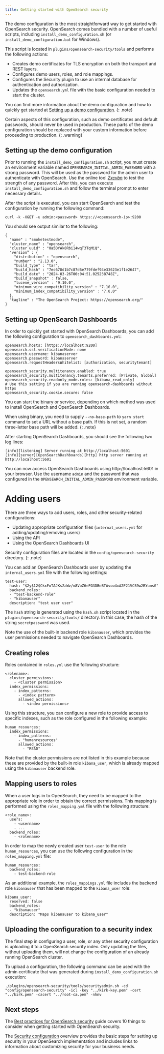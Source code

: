 ```yaml
---
title: Getting started with OpenSearch security
---
```


The demo configuration is the most straightforward way to get started with OpenSearch security. OpenSearch comes bundled with a number of useful scripts, including `install_demo_configuration.sh` (or `install_demo_configuration.bat` for Windows).

This script is located in `plugins/opensearch-security/tools` and performs the following actions:

- Creates demo certificates for TLS encryption on both the transport and REST layers.
- Configures demo users, roles, and role mappings.
- Configures the Security plugin to use an internal database for authentication and authorization.
- Updates the `opensearch.yml` file with the basic configuration needed to start the cluster.

You can find more information about the demo configuration and how to quickly get started at [Setting up a demo configuration](https://opensearch.org/docs/latest/security/configuration/demo-configuration/).
{: .note}

Certain aspects of this configuration, such as demo certificates and default passwords, should never be used in production. These parts of the demo configuration should be replaced with your custom information before proceeding to production.
{: .warning}

## Setting up the demo configuration

Prior to running the `install_demo_configuration.sh` script, you must create an environment variable named `OPENSEARCH_INITIAL_ADMIN_PASSWORD` with a strong password. This will be used as the password for the admin user to authenticate with OpenSearch. Use the online tool [_Zxcvbn_](https://lowe.github.io/tryzxcvbn/) to test the strength of any password. After this, you can execute `install_demo_configuration.sh` and follow the terminal prompt to enter necessary details.

After the script is executed, you can start OpenSearch and test the configuration by running the following command:

```
curl -k -XGET -u admin:<password> https://<opensearch-ip>:9200
```

You should see output similar to the following:

```
{
  "name" : "smoketestnode",
  "cluster_name" : "opensearch",
  "cluster_uuid" : "0a5DYAk0Rbi14wqT3TqMiQ",
  "version" : {
    "distribution" : "opensearch",
    "number" : "2.13.0",
    "build_type" : "tar",
    "build_hash" : "7ec678d1b7c87d6e779fdef94e33623e1f1e2647",
    "build_date" : "2024-03-26T00:04:51.025238748Z",
    "build_snapshot" : false,
    "lucene_version" : "9.10.0",
    "minimum_wire_compatibility_version" : "7.10.0",
    "minimum_index_compatibility_version" : "7.0.0"
  },
  "tagline" : "The OpenSearch Project: https://opensearch.org/"
}
```

## Setting up OpenSearch Dashboards

In order to quickly get started with OpenSearch Dashboards, you can add the following configuration to `opensearch_dashboards.yml`:

```
opensearch.hosts: [https://localhost:9200]
opensearch.ssl.verificationMode: none
opensearch.username: kibanaserver
opensearch.password: kibanaserver
opensearch.requestHeadersWhitelist: [authorization, securitytenant]

opensearch_security.multitenancy.enabled: true
opensearch_security.multitenancy.tenants.preferred: [Private, Global]
opensearch_security.readonly_mode.roles: [kibana_read_only]
# Use this setting if you are running opensearch-dashboards without https
opensearch_security.cookie.secure: false
```

You can start the binary or service, depending on which method was used to install OpenSearch and OpenSearch Dashboards.

When using binary, you need to supply `--no-base-path` to `yarn start` command to set a URL without a base path. If this is not set, a random three-letter base path will be added.
{: .note}

After starting OpenSearch Dashboards, you should see the following two log lines:

```
[info][listening] Server running at http://localhost:5601
[info][server][OpenSearchDashboards][http] http server running at http://localhost:5601
```

You can now access OpenSearch Dashboards using http://localhost:5601 in your browser. Use the username `admin` and the password that was configured in the `OPENSEARCH_INITIAL_ADMIN_PASSWORD` environment variable.

# Adding users

There are three ways to add users, roles, and other security-related configurations:

  - Updating appropriate configuration files (`internal_users.yml` for adding/updating/removing users) 
  - Using the API
  - Using the OpenSearch Dashboards UI

Security configuration files are located in the `config/opensearch-security` directory.
{: .note}

You can add an OpenSearch Dashboards user by updating the `internal_users.yml` file with the following settings:

```
test-user:
  hash: "$2y$12$CkxFoTAJKsZaWv/m8VoZ6ePG3DBeBTAvoo4xA2P21VCS9w2RYumsG"
  backend_roles:
  - "test-backend-role"
  - "kibanauser"
  description: "test user user"
```

The `hash` string is generated using the `hash.sh` script located in the `plugins/opensearch-security/tools/` directory. In this case, the hash of the string `secretpassword` was used.

Note the use of the built-in backend role `kibanauser`, which provides the user permissions needed to navigate OpenSearch Dashboards.

## Creating roles

Roles contained in `roles.yml` use the following structure:

```
<rolename>:
  cluster_permissions:
    - <cluster permission>
  index_permissions:
    - index_patterns:
      - <index pattern>
      allowed_actions:
        - <index permissions>
```

Using this structure, you can configure a new role to provide access to specific indexes, such as the role configured in the following example:

```
human_resources:
  index_permissions:
    - index_patterns:
      - "humanresources"
      allowed_actions:
        - "READ"
```

Note that the cluster permissions are not listed in this example because these are provided by the built-in role `kibana_user`, which is already mapped using the `kibanauser` backend role.


## Mapping users to roles

When a user logs in to OpenSearch, they need to be mapped to the appropriate role in order to obtain the correct permissions. This mapping is performed using the `roles_mapping.yml` file with the following structure:

```
<role_name>:
  users:
    - <username>
    - ...
  backend_roles:
    - <rolename>
```

In order to map the newly created user `test-user` to the role `human_resources`, you can use the following configuration in the `roles_mapping.yml` file:

```
human_resources:
  backend_roles:
    - test-backend-role
```

As an additional example, the `roles_mappings.yml` file includes the backend role `kibanauser` that has been mapped to the `kibana_user` role:

```
kibana_user:
  reserved: false
  backend_roles:
  - "kibanauser"
  description: "Maps kibanauser to kibana_user"
```

## Uploading the configuration to a security index

The final step in configuring a user, role, or any other security configuration is uploading it to a OpenSearch security index. Only updating the files, without uploading them, will not change the configuration of an already running OpenSearch cluster. 

To upload a configuration, the following command can be used with the admin certificate that was generated during `install_demo_configuration.sh` execution:

```
./plugins/opensearch-security/tools/securityadmin.sh -cd "config/opensearch-security" -icl -key "../kirk-key.pem" -cert "../kirk.pem" -cacert "../root-ca.pem" -nhnv
```

## Next steps

The [Best practices for OpenSearch security](https://opensearch.org/docs/latest/security/configuration/best-practices/)  guide covers 10 things to consider when getting started with OpenSearch security.

The [Security configuration](https://opensearch.org/docs/latest/security/configuration/index/) overview provides the basic steps for setting up security in your OpenSearch implementation and includes links to information about customizing security for your business needs. 